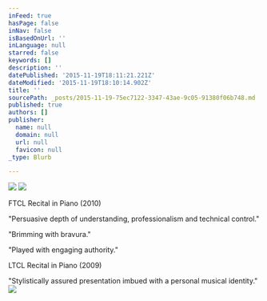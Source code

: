 ```yaml
---
inFeed: true
hasPage: false
inNav: false
isBasedOnUrl: ''
inLanguage: null
starred: false
keywords: []
description: ''
datePublished: '2015-11-19T18:11:21.221Z'
dateModified: '2015-11-19T18:10:14.902Z'
title: ''
sourcePath: _posts/2015-11-19-75ec7122-3347-43ae-9c05-91380f06b748.md
published: true
authors: []
publisher:
  name: null
  domain: null
  url: null
  favicon: null
_type: Blurb

---
```

![](https://the-grid-user-content.s3-us-west-2.amazonaws.com/e7714b4c-397f-4adb-9b7e-391e23b14e03.png)
![](https://the-grid-user-content.s3-us-west-2.amazonaws.com/1ca5e4d1-f3dc-465c-9dc8-f4e5840511d8.jpg)

FTCL Recital in Piano (2010)

"Persuasive depth of understanding, professionalism and technical control."

"Brimming with bravura."

"Played with engaging authority."

LTCL Recital in Piano (2009)

"Stylistically assured presentation imbued with a personal musical identity."
![](https://the-grid-user-content.s3-us-west-2.amazonaws.com/f054fe2b-1c89-4749-859a-d9fd33952429.gif)